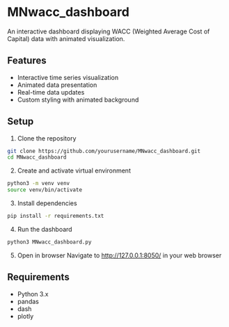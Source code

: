 # MNwacc_dashboard

An interactive dashboard displaying WACC (Weighted Average Cost of Capital) data with animated visualization.

## Features
- Interactive time series visualization
- Animated data presentation
- Real-time data updates
- Custom styling with animated background

## Setup
1. Clone the repository
```bash
git clone https://github.com/yourusername/MNwacc_dashboard.git
cd MNwacc_dashboard
```

2. Create and activate virtual environment
```bash
python3 -m venv venv
source venv/bin/activate
```

3. Install dependencies
```bash
pip install -r requirements.txt
```

4. Run the dashboard
```bash
python3 MNwacc_dashboard.py
```

5. Open in browser
Navigate to http://127.0.0.1:8050/ in your web browser

## Requirements
- Python 3.x
- pandas
- dash
- plotly